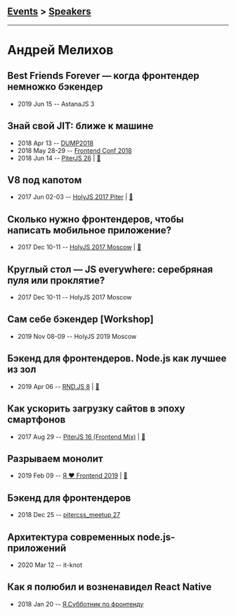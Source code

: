 ## [Events](../README.md) > [Speakers](../speakers.md)
---

# Андрей Мелихов

## Best Friends Forever — когда фронтендер немножко бэкендер
- 2019 Jun 15 -- AstanaJS 3    
## Знай свой JIT: ближе к машине
- 2018 Apr 13 -- [DUMP2018](https://www.youtube.com/watch?v=ZEwFVEXK1xI)    
- 2018 May 28-29 -- [Frontend Conf 2018](https://www.youtube.com/watch?v=cgquEDC0Ko4)    
- 2018 Jun 14 -- [PiterJS 26](https://www.youtube.com/watch?v=2NYaQLOIs2o)  | [:notebook:](https://fs.piterjs.org/events/26/melikhov.pdf)  
## V8 под капотом
- 2017 Jun 02-03 -- [HolyJS 2017 Piter](https://www.youtube.com/watch?v=SNs61SwZbTI)  | [:notebook:](https://downloads.contentful.com/nn534z2fqr9f/5CKHA7h43YKscaCGMQ0sO4/bc2c164a90b96ed0a5d887e11ae835b3/Melikhov_Andrey_V8_under_the_hood__1_.pdf)  
## Сколько нужно фронтендеров, чтобы написать мобильное приложение?
- 2017 Dec 10-11 -- [HolyJS 2017 Moscow](https://www.youtube.com/watch?v=lYnk7nxEeOk)  | [:notebook:](https://assets.ctfassets.net/nn534z2fqr9f/1WCKJVqYeMakkUEKqwYEgu/0510ae7d09caf1e70e377e44642f8be5/Andrey_Melikhov_How_many_front-end_developers_does_it_take_to_create_a_mobile_app.pdf)  
## Круглый стол — JS everywhere: серебряная пуля или проклятие?
- 2017 Dec 10-11 -- HolyJS 2017 Moscow    
## Сам себе бэкендер [Workshop]
- 2019 Nov 08-09 -- HolyJS 2019 Moscow    
## Бэкенд для фронтендеров. Node.js как лучшее из зол
- 2019 Apr 06 -- [RND.JS 8](https://www.youtube.com/watch?v=_LTof44zRYQ)  | [:notebook:](https://vk.com/doc475435776_498757154?hash=be3dd7cfd5b0499ebe&dl=75dcf5ee53c7184089)  
## Как ускорить загрузку сайтов в эпоху смартфонов
- 2017 Aug 29 -- [PiterJS 16 (Frontend Mix)](https://www.youtube.com/watch?v=PnokeAHX7XY)  | [:notebook:](https://github.com/piterjs/piterjs.org/blob/master/events/16/Andrey_Melikhov.pdf)  
## Разрываем монолит
- 2019 Feb 09 -- [Я ❤ Frontend 2019](https://www.youtube.com/watch?v=4hojifgc4wA)  | [:notebook:](https://yadi.sk/i/DI_LU9KyRto3GQ)  
## Бэкенд для фронтендеров
- 2018 Dec 25 -- [pitercss_meetup 27](https://www.youtube.com/watch?v=63Rx2hyYIZw)    
## Архитектура современных node.js-приложений
- 2020 Mar 12 -- it-knot    
## Как я полюбил и возненавидел React Native
- 2018 Jan 20 -- [Я.Субботник по фронтенду](https://events.yandex.ru/lib/talks/5486/)    
